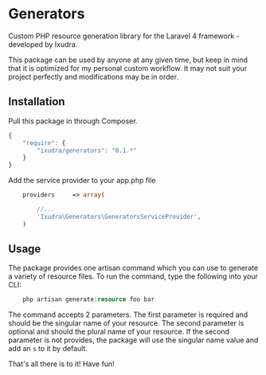 Generators
==========

Custom PHP resource generation library for the Laravel 4 framework - developed by Ixudra.

This package can be used by anyone at any given time, but keep in mind that it is optimized for my personal custom workflow. It may not suit your project perfectly and modifications may be in order.




## Installation

Pull this package in through Composer.

```js
{
    "require": {
        "ixudra/generators": "0.1.*"
    }
}
```

Add the service provider to your app.php file

```php
    providers     => array(

        //...
        'Ixudra\Generators\GeneratorsServiceProvider',
    )
```




## Usage

The package provides one artisan command which you can use to generate a variety of resource files. To run the command, type the following into your CLI:

```php
    php artisan generate:resource foo bar
```

The command accepts 2 parameters. The first parameter is required and should be the singular name of your resource. The second parameter is optional and should the plural name of your resource. If the second parameter is not provides, the package will use the singular name value and add an `s` to it by default.


That's all there is to it! Have fun!